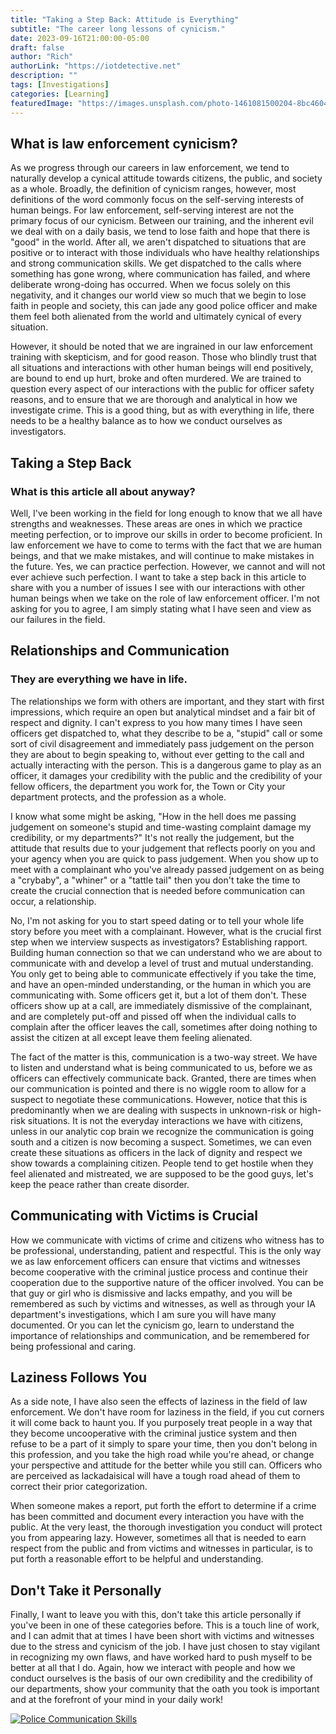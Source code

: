 ```yaml
---
title: "Taking a Step Back: Attitude is Everything"
subtitle: "The career long lessons of cynicism."
date: 2023-09-16T21:00:00-05:00
draft: false
author: "Rich"
authorLink: "https://iotdetective.net"
description: ""
tags: [Investigations]
categories: [Learning]
featuredImage: "https://images.unsplash.com/photo-1461081500204-8bc460476dd8?ixlib=rb-4.0.3&ixid=M3wxMjA3fDB8MHxwaG90by1wYWdlfHx8fGVufDB8fHx8fA%3D%3D&auto=format&fit=crop&w=1442&q=80"
---
```


## What is law enforcement cynicism?

As we progress through our careers in law enforcement, we tend to naturally develop a cynical attitude towards citizens, the public, and society as a whole. Broadly, the definition of cynicism ranges, however, most definitions of the word commonly focus on the self-serving interests of human beings.  For law enforcement, self-serving interest are not the primary focus of our cynicism.  Between our training, and the inherent evil we deal with on a daily basis, we tend to lose faith and hope that there is "good" in the world.  After all, we aren't dispatched to situations that are positive or to interact with those individuals who have healthy relationships and strong communication skills.  We get dispatched to the calls where something has gone wrong, where communication has failed, and where deliberate wrong-doing has occurred.  When we focus solely on this negativity, and it changes our world view so much that we begin to lose faith in people and society, this can jade any good police officer and make them feel both alienated from the world and ultimately cynical of every situation.

However, it should be noted that we are ingrained in our law enforcement training with skepticism, and for good reason.  Those who blindly trust that all situations and interactions with other human beings will end positively, are bound to end up hurt, broke and often murdered.  We are trained to question every aspect of our interactions with the public for officer safety reasons, and to ensure that we are thorough and analytical in how we investigate crime.  This is a good thing, but as with everything in life, there needs to be a healthy balance as to how we conduct ourselves as investigators.

## Taking a Step Back
### What is this article all about anyway?

Well, I've been working in the field for long enough to know that we all have strengths and weaknesses.  These areas are ones in which we practice meeting perfection, or to improve our skills in order to become proficient.  In law enforcement we have to come to terms with the fact that we are human beings, and that we make mistakes, and will continue to make mistakes in the future.  Yes, we can practice perfection. However, we cannot and will not ever achieve such perfection.  I want to take a step back in this article to share with you a number of issues I see with our interactions with other human beings when we take on the role of law enforcement officer.  I'm not asking for you to agree, I am simply stating what I have seen and view as our failures in the field.

## Relationships and Communication
### They are everything we have in life.

The relationships we form with others are important, and they start with first impressions, which require an open but analytical mindset and a fair bit of respect and dignity.  I can't express to you how many times I have seen officers get dispatched to, what they describe to be a, "stupid" call or some sort of civil disagreement and immediately pass judgement on the person they are about to begin speaking to, without ever getting to the call and actually interacting with the person.  This is a dangerous game to play as an officer, it damages your credibility with the public and the credibility of your fellow officers, the department you work for, the Town or City your department protects, and the profession as a whole.

I know what some might be asking, "How in the hell does me passing judgement on someone's stupid and time-wasting complaint damage my credibility, or my departments?" It's not really the judgement, but the attitude that results due to your judgement that reflects poorly on you and your agency when you are quick to pass judgement.  When you show up to meet with a complainant who you've already passed judgement on as being a "crybaby", a "whiner" or a "tattle tail" then you don't take the time to create the crucial connection that is needed before communication can occur, a relationship.

No, I'm not asking for you to start speed dating or to tell your whole life story before you meet with a complainant.  However, what is the crucial first step when we interview suspects as investigators?  Establishing rapport.  Building human connection so that we can understand who we are about to communicate with and develop a level of trust and mutual understanding.  You only get to being able to communicate effectively if you take the time, and have an open-minded understanding, or the human in which you are communicating with.  Some officers get it, but a lot of them don't.  These officers show up at a call, are immediately dismissive of the complainant, and are completely put-off and pissed off when the individual calls to complain after the officer leaves the call, sometimes after doing nothing to assist the citizen at all except leave them feeling alienated.

The fact of the matter is this, communication is a two-way street.  We have to listen and understand what is being communicated to us, before we as officers can effectively communicate back.  Granted, there are times when our communication is pointed and there is no wiggle room to allow for a suspect to negotiate these communications.  However, notice that this is predominantly when we are dealing with suspects in unknown-risk or high-risk situations.  It is not the everyday interactions we have with citizens, unless in our analytic cop brain we recognize the communication is going south and a citizen is now becoming a suspect.  Sometimes, we can even create these situations as officers in the lack of dignity and respect we show towards a complaining citizen.  People tend to get hostile when they feel alienated and mistreated, we are supposed to be the good guys, let's keep the peace rather than create disorder.

## Communicating with Victims is Crucial

How we communicate with victims of crime and citizens who witness has to be professional, understanding, patient and respectful.  This is the only way we as law enforcement officers can ensure that victims and witnesses become cooperative with the criminal justice process and continue their cooperation due to the supportive nature of the officer involved.  You can be that guy or girl who is dismissive and lacks empathy, and you will be remembered as such by victims and witnesses, as well as through your IA department's investigations, which I am sure you will have many documented.  Or you can let the cynicism go, learn to understand the importance of relationships and communication, and be remembered for being professional and caring.

## Laziness Follows You

As a side note, I have also seen the effects of laziness in the field of law enforcement. We don't have room for laziness in the field, if you cut corners it will come back to haunt you.  If you purposely treat people in a way that they become uncooperative with the criminal justice system and then refuse to be a part of it simply to spare your time, then you don't belong in this profession, and you take the high road while you're ahead, or change your perspective and attitude for the better while you still can.  Officers who are perceived as lackadaisical will have a tough road ahead of them to correct their prior categorization.

When someone makes a report, put forth the effort to determine if a crime has been committed and document every interaction you have with the public.  At the very least, the thorough investigation you conduct will protect you from appearing lazy.  However, sometimes all that is needed to earn respect from the public and from victims and witnesses in particular, is to put forth a reasonable effort to be helpful and understanding.

## Don't Take it Personally

Finally, I want to leave you with this, don't take this article personally if you've been in one of these categories before.  This is a touch line of work, and I can admit that at times I have been short with victims and witnesses due to the stress and cynicism of the job.  I have just chosen to stay vigilant in recognizing my own flaws, and have worked hard to push myself to be better at all that I do.  Again, how we interact with people and how we conduct ourselves is the basis of our own credibility and the credibility of our departments, show your community that the oath you took is important and at the forefront of your mind in your daily work!

‌[![Police Communication Skills](https://img.youtube.com/vi/y5IuR0QZntA/0.jpg)](https://www.youtube.com/watch?v=y5IuR0QZntA)

